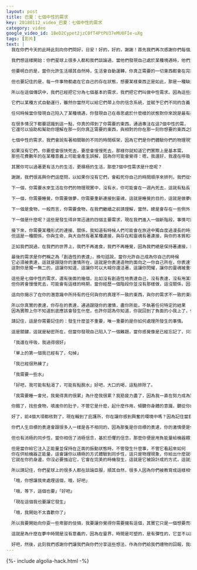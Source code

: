 ```yaml
---
layout: post
title: 巴夏：七個中性的需求
key: 20180112_video_巴夏：七個中性的需求
category: video
google_video_id: 1BeD2Cypet2jzC0fT4PtPU37eMU0FIe-uXg
tags: [影片]
text: |
  我在你們今天的此時此刻向你們問好，日安！好的，好的，謝謝！首先我們再次感謝你們每個人和你們所有人一起共同創造了這次互動，並允許讓這場傳訊在你們這一天進行，每次你們給予我們機會與你們每一個人互動，這是給我們的禮物。所以我們感謝你們分享了這份禮物，在這場傳訊中，我們已經把它命名為「七個中性的需求」。

  我們想這樣開始：你們星球上很多人都和我們談論過，當他們發現自己處於某種境遇時，他們並不一定知道「他們在生活中需要什麼」和他們經常會說的「他們在生活中想要什麼」之間的區別，在「你需要什麼」的能量和「你想要什麼」，有時候它們可以是相同的，如果你走運的話。但是很多時候你想要的往往可能是你被教導去相信那是你需要的產物，那或許並不是你生活中真正需要的東西，你想要的有時候是，因為那些信念系統或許是基於恐懼的，或許是負面的，你想要的是消極的小我認為需要控制的東西，它需要吸引進你的生活中，以使你的生活得以滿足。

  但要明白的是，當你允許生活順其自然時，生活會自動運轉，你真正需要的一切東西都會在完美的時機降臨到你身上，這是一個自動的機制，想要某個東西，我們理解你們的意思，我們理解這是你們常用的方式，但是當你過於強調它的時候，要像你預想的那樣必鬚髮生，實際上通常你是在限制自己，限制它本可以比你想像的要更偉大的方式發生。因為就像我們說的，物質頭腦在想像事物的方式上是有限的，從某種意義上，高我可以想像到更多。所以當物質頭腦想要尋求控制，然後說：「我想要這個，如果這個不發生，那一定是什麼地方出了問題」，然後你其實是關上了高我可以給你比物質頭腦能夠想像得到的更好的東西的大門，因此你實際上是在欺騙自己。

  但也要記住的是，每一件事物都處在它自己的存在狀態，想要某樣東西正是如此，那是一種缺乏的狀態，那不是一種擁有的狀態。所以如果你堅持想要、想要、想要的話，你會一直處於一種想要的狀態，那你就不能夠真正擁有，真正顯化，真正去體驗，焦點是在你的缺乏上面。因為你所做的只是說你想要它，因此，你繼續做的只是停留在想要的狀態，於是它永遠不會出現，這是另一個理解想要並不一定是你的最佳利益的原因。但是需求是，此外當你發現自己身處某種境遇中，你可能會發現自己對正在發生的事情感到困惑，還有我真正需要的是什麼，來真正讓自己在生活中前進，來真正按照我的激情去行動，盡我最大的能力，不執著任何的結果，我在生活中真正需要的是什麼才能成為我真正的自己，來讓我的人生以可能的最快樂的方式成長、擴展，我到底需要的是什麼？

  所以在這個傳訊中，我們已經把它分為七個基本的需求，我們把它們叫做中性需求。因為這些是你在生活中生存所需的基本的東西，沒有太多你必須賦予給它們的意義，這就是為什麼我們稱它們為中性。

  它們以某種方式自動運行，雖然你當然可以給它們帶上你的信念系統，並賦予它們不同的含義，不同的情感和不同的定義等等，但它們本身只是基本需要，是你在物理現實體驗中生存所必須的。

  任何時候當你發現自己陷入了某種境遇，你發現自己在尋思處於什麼樣的狀態對你來說是最有益的，你隨時都可以使用這七個中性的需求回到「基態」，回到基本狀態，然後從零開始，從頭再來。

  在很多情況下都要認識到這一點，你真的得到了你需要的東西，通過專注在這7個中性的需，
  它還可以協助和幫助你理解在那一刻你真正需要的東西，與相對的你在那一刻你想要的東西之間的區別，它可以作為你的一個澄清系統。

  七個中性的需求，我們會說有著相關聯的不同的時間框架，因為它們是你們體驗你們的物理現實所真正需要的東西，你會發現它們中有一些是你一直需要的，有些可能需要數週才能意識到你需要它，有些可能需要很多年才能意識到你需要它，但你真的都需要它們。

  如果沒有它們，你要麼會很快死去，要麼會慢慢死去，那樣你就知道它們實際上是基本需，
  那些花費數年的在某種意義上可能會產生誤解，因為你可能會覺得：嗯，我還好，我還在呼吸，我還在前進。所以你可以自欺欺人地認為你不需要它，或者你在以一種不符合需求的方式改變它。但是，我們要說的是，急需和長期需求之間的區別，只不過是你隨著時間很快地死去或者慢慢地死去之間的區別，當我們說死的時候，我們也說的是你的能量，你的精神，你活下去的意願，你的歸屬感、你的適應感、你的賦權感，這些東西帶上負面信念的話，人就會慢慢枯萎像死了一樣，久而久之導致你慢慢地死去。

  其實你可以過著更有活力的生活，更積極的生活，那麼7個中性需求是什麼呢？

  謝謝，我們很高興你們這麼問，以如果你沒有它們，會殺死你自己的時間順序來排列，我們從你們需要空氣開始：如果你沒有空氣，你很快就會死去，幾分鐘之內，所以這是最快的一個，你需要空氣來在你們的物理現實中生存。

  下一個，你需要水來生活在你們的物理現實中，沒有水，你可能會在一週內死去，這就有點長了。接下來，許多人可能會想，接下來我需要食物，這不是下一個。

  下一個，你需要睡覺，你需要做夢，你需要重新連接到靈魂，這就是睡覺的目的，這就是做夢的內容，你需要重新給你的物理電池充電，沒有睡眠，你只會存活11天左右，然後你會死，與世長眠。

  下一個是食物，一般而言，你需要食物，在我們繼續之前請理解，當然，總是會存在一些例外，有些人的狀態可以食氣，等等，他們看起來好像可以長時間不需要進食，我不是在說例外情況，我說的是你們星球上的普通大眾。所以一般來說，你需要某種形式的食物，不然你會發現在兩到三週內你會開始死亡。

  下一個是什麼呢？這些是發生得非常迅速的四個主要需求，現在我們進入一個新階段，事情可能需要幾個月甚至幾年，接下來，你需要某種形式的住所，當我們說住所的時候，我們的意思並不是說它必須是一棟建築或一棟房子，你周圍的環境可以是你的庇護所，如果這是一種你可以茁壯成長的環境，比如，你們星球上有人可能住在熱帶小島上，那裡的天氣一直都很好，我們會發現這個庇護所夠用了。他們不一定要住在傳統意義上的住宅裡，但你需要某種形式的庇護所，即使它只是對你有益的周圍環境，那仍然是一個庇護所，自然的庇護所，地球的庇護所，符合維繫人類形態的生存。

  接下來，你需要某種形式的連接、關係，我知道有時候人們可能會在旅途中獨自度過漫長的時光，但這並不意味著他們沒有在真正的關係之中，這種關係不一定要和其他人在一起，可以和動物在一起，也可以和樹在一起，它可以和精神一起，可以和石頭一起，可以與神同在
  但這是一種關係，你與生命，與大自然有著某種連接，與存在和靈魂有著連接，與你的本質和存在有著連接，你與一切萬有有著某種形式的表達聯繫。如果沒有這些，沒有這種聯繫，許多年之後你將會慢慢地死去，這又把你帶回睡覺狀態。因為這就是睡眠的作用就是為了建立那樣的連接。

  正如我們說過，在我們的世界上，我們不再進食，我們不再睡覺，因為我們總是保持著連接，我們始終被支持著，只靠宇宙的能量，我們已經進化到了這一點，最終你們也會的。但是現在通常來說，你會發現你們大多數人都需要某種形式的關係，某種形式的連接，某種形式的與意識的交流，某種形式的反射可以讓你接觸到你所需的東西，讓你更成為自己，你需要成長的東西，這是真正的需要。

  最後的需求是你們稱之為「創造性的表達」，換句話說，當你允許自己成為你自己的時候
  它必須被表達，這就是跟隨你的激情所在，這就是你表達造物的面向之一你自己所在，你表達了你建立的連接，你表達了維持你生命的能量，所以你需要某種形式的個人的創造性表達
  這對你是獨一無二的，這讓你知道，這讓你可以大喊你還活著，這讓你閃耀，讓你的靈魂被重視，被看見，被知道，被感知，被理解。

  這些是七個中性的需求，還有後面的幾個，比如沒有創造性地表達自己，沒有表達，沒有用某種方式聲明你是誰，通過跟隨你的激情，如果你不這樣做，可能會花幾年時間殺死你自己
  但你將會慢慢死去，可能會有這樣的時期，當你經歷一個階段你並沒有那樣做，這沒關係，因為這些階段存在於那裡也許會教給你一些東西，只要你明白，跟隨你的激情工具箱裡的工具之一就是反射鏡。

  這向你揭示了在你的潛意識中所持有的任何與你的真理不一致的東西，與你的需求不一致的東西，然後允許自己去解決它，這就是重點，這就是經歷那時刻的目的，發現在一刻不屬於你興奮的東西，因此你可以放手它，並把它的能量添加到你的整體興奮中，然後以宏大的方式表達你自己。因此，反光鏡的矛盾之處在於，當你跟隨你的興奮，向你揭示不屬於你的興奮那部分，也是你興奮的一部分，找出不讓你興奮的東西其實也是你興奮的一部分，因為當你生活中顯化出某種代表了你不喜歡的東西時，你可以積極地去使用它，通過意識到它在那是作為明確的指引，更加清楚讓你明白你不喜歡的東西是什麼，通過對比這樣你就能更清楚地知道你更喜歡什麼，這就是如何以你喜歡的方式去使用你不喜歡的東西。

  所以你真實的表達，你存在的表達，通過跟隨你的激情，盡你所能，不執著任何特定的結果
  因為實際上你不知道到底應該會發生什麼，也許你認為你知道，你就回到了負面的小我上了，你就回到了小我認為它必須控制一切，這就回到了「想要」上面，我想要這個發生，這必鬚髮生，這真的必鬚髮生，要不然就是哪裡出錯了，我偏離了我的軌道，其實不會的，你不可能偏離你的軌道，你就是你的道路本身，你能夠體驗到的好像你偏離你的道路的唯一方式就是，假定你生活中發生的事情不可能出於積極的原因。

  請記住，這是你需要記住的：發生什麼並不重要，唯一重要的是你如何處理所發生的事情。

  這是關鍵，這就是秘密所在，但當你發現自己陷入了一個難題，當你感覺像是已經忘記了，只需回到這7個中性需求中，讓我想想：

  「我還在呼吸，我過得很好」

  「單上的第一個我已經有了，勾掉」

  「我已經很熟練了」

  「我需要一些水」

  「好吧，我可能有點渴了，可能有點脫水」好吧，大口的喝，這點排除了。

  「我需要睡一會兒，我覺得真的很累」為什麼我很累？我筋疲力盡了，因為我一直在努力成為別人，而不是我自己，這是你能做的最累人的事情。所以我現在對休息很興奮，休息，再生，連接，重新激活你的電池，也許當你醒來的時候。

  你餓了，找些食物，填進你的肚子，不管它是什麼，起什麼作用，傾聽你身體的意識，聽從你的直覺，你不必強迫自己變得更靈性，是的，變得更輕更光亮很重要。但是當你的能量處於更高的頻率時，你會自動失去吃某些含有更沉重能量的東西的慾望，沒有理由強迫自己這麼做，這有點自相矛盾，然並卵，傾聽你的身體意識，它知道你需要什麼，它知道你不需要什麼，所以要注意這一點。

  好了，前4個大項都核對了，現在輪到了庇護所，你在讓你感到興奮的環境中嗎？因為記住當我們談論做那些最讓你興奮的事情，跟隨你的激情並付諸行動時，它必須是一個完整的東西，一個整體的東西，做讓你興奮的事，以讓你興奮的方式，在讓你興奮的地方，和讓你興奮的人一起，會自動地給予你，同步性地引導你到最具代表性的地方，會給你帶來你所需要的庇護所或環境，讓你成為真正的自己，並繼續成長，還有「連接」，同樣，它會同步地將所有真正最能代表你需要與之建立連接的任何類型的存有帶進你的生活中，從而發現更多的關係，更多的你自己，更多的反射率和更多你需要的信息來增加你對你的存在和你此生探索的主題的瞭解，幫助你成長和擴展，，進而最終表達你是誰和你是什麼，你人生的目標就是盡你所能地做好自己，這是你的目的。

  你們人生目標的表達會跟很多人一樣是各不相同的，因為那隻是你目標的表達，你的激情便是你人生目標的表達，你激情的頻率，你激情的振動是你真正的自己，是你存在的頻率，是你的本我。所以表達你自己，按照你的激情去行動，盡你最大的能力，不執著結果，因此，你不會再次陷入「想要」之中，想要並不一定與你真正的需要相一致，如果所有這些要點你都對上了，你做的很好，你真的做了所有你需要做的，你確實盡力了，你可以開始放輕鬆了，生活將會自動運轉，你可以開始讓同步性以積極的方式為你工作，而不是消極的方式，因為請記住同步性總是在起作用，一直都是，它永遠不會停止。

  但也有消極的同步性，當你相信了消極信念，基於恐懼的信念，那麼你便是用負能量給機器餵食，於是它只能產生負面的同步性，要讓事情發生或者不發生，這會使負面同步性的惡性循環繼續延續下去。

  但是當你給它注入正能量並保持在正面的振動狀態時，不管發生什麼事，不管它看起來如何
  你在供給機器正能量，這會讓你以積極的方式體驗到同步性，這只是物理現象，你給出什麼就得到什麼，因為物理現實不是真實的，它只是一面鏡子，它只是你意識的投射。所以，總是讓自己回到這些中性的立場，讓自己意識到你已經有了你需要的東西，如果你發現自己又「想要」了，那麼至少是想要你所需要的，沒有別的了。因為除了你的真正需求，你還需要什麼，這輩子你來的時候已經帶來了你所需要的一切，它並不總是顯現出來，你並不總是馬上就能看到它，因為這些東西的出現和展開是有時間點的，所有這些時間點已經內嵌在那了
  它就在你的身邊，你沒必要強迫它，它會在完美的時機發生，這就是它被設計成的方式，這就是它被構造成的樣子。

  所以請記住，你們星球上的很多人都在談論臣服，順其自然​​，很多人因為你們被教育成這樣相信，認為臣服意味著放棄控制，不是的！臣服只是放棄你早已內置的控制，臣服就是放棄小我認為必須控制一切的想法，小我要做的所有事情就是讓你專注於你的物理體驗，然後偶爾湊湊熱鬧，這就是它被設計出來的全部目的，這就是它需要做的一切，不要帶給小我超過它設計之初承受力之外的負擔，否則它會開始變得有點古怪，然後它變成了消極的小我：

  「哦，你想讓我來處理這個，哦，好吧」

  「哦，等下，這個也要」「好吧」

  「現在這個我也要讓它發生」

  「哦，我開始不太喜歡你了」

  所以我要開始向你耍一些卑鄙的伎倆，我要讓你覺得你需要擁有這個，其實它只是一個想要而已，看你喜不喜歡，你讓我背鍋，我也讓你背鍋。是的，小我知道如何玩這遊戲，所以，讓小我來做它自己的工作吧：簡單地體驗你的生活，讓你聚焦於物理現實的體驗。因為請記住，這個聚焦就是小我的全部意義，它只是自我強加的一個特別的視角，讓你體驗到一種叫做物理現實的東西，就好像它是真實的一樣，它不是真的。可以說你的自然狀態是非物質的，你的自然狀態是精神的，你從未離開過靈性實相，你只是在做夢你離開了靈性實相，你在靈性實相裡做著你不在靈性實相的夢，這就是物理現實，它只是一個焦點，同樣，當你睡覺的時候做夢，它看起來很真實，然後你起床了，你會說：「哦，不管那感覺是多麼的真實，這才是我真正的自己」不，那不是真的喲，其實這只是一個夢，你只是睡著了，當你晚上睡覺做夢的時候，那才是你真正醒來的時候，因為在那個狀態下，你是更接近真正的自己，更多的連接，更多的意識到你的靈性本質。

  這就是為什麼在夢中時間是沒有意義的，因為在靈界，時間是可塑的，是有彈性的，它並不以同樣的方式存在，因為它只是作為你夢的一部分存在，時間只是你意識的一個副作用，以某種方式體驗事物，這樣你們就可以有你們稱之為物理現實的體驗，其實只是你意識中的一個夢而已，懂了嗎？（觀眾：恩）

  好吧，然後，此刻我們感謝你們讓我們與你們分享這些想法，作為你們給我們禮物的回報，我想問我們現在可以以什麼樣的方式來為你們服務，如果你們想要開始你們的提問和對話，你們需要的話可以開始了。
---
```


{%- include algolia-hack.html -%}

